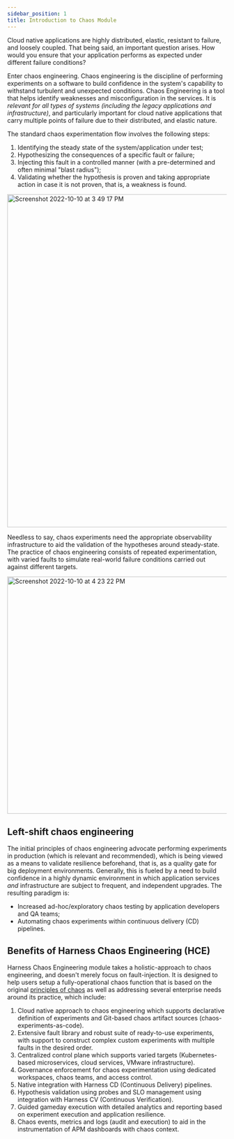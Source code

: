 ```yaml
---
sidebar_position: 1
title: Introduction to Chaos Module
---
```


Cloud native applications are highly distributed, elastic, resistant to failure, and loosely coupled. That being said, an important question arises. How would you ensure that your application performs as expected under different failure conditions?

Enter chaos engineering. Chaos engineering is the discipline of performing experiments on a software to build confidence in the system's
capability to withstand turbulent and unexpected conditions. Chaos Engineering is a tool that helps identify weaknesses and misconfiguration in
the services. It is _relevant for all types of systems (including the legacy applications and infrastructure)_, and particularly important for
cloud native applications that carry multiple points of failure due to their distributed, and elastic nature.

The standard chaos experimentation flow involves the following steps:

1. Identifying the steady state of the system/application under test;
2. Hypothesizing the consequences of a specific fault or failure;
3. Injecting this fault in a controlled manner (with a pre-determined and often minimal "blast radius");
4. Validating whether the hypothesis is proven and taking appropriate action in case it is not proven, that is, a weakness is found.

<img width="764" alt="Screenshot 2022-10-10 at 3 49 17 PM" src="https://user-images.githubusercontent.com/21166217/194844911-aaab2502-b729-4214-84fb-70717172d4a8.png"></img>

Needless to say, chaos experiments need the appropriate observability infrastructure to aid the validation of the hypotheses around
steady-state. The practice of chaos engineering consists of repeated experimentation, with varied faults to simulate real-world failure conditions
carried out against different targets.

<img width="544" alt="Screenshot 2022-10-10 at 4 23 22 PM" src="https://user-images.githubusercontent.com/21166217/194850472-0f4dda25-74f5-4dbb-86e8-45e09258de73.png"></img>

## Left-shift chaos engineering

The initial principles of chaos engineering advocate performing experiments in production (which is relevant and recommended), which is being viewed as a means to validate resilience beforehand, that is, as a quality gate for big deployment environments.
Generally, this is fueled by a need to build confidence in a highly dynamic environment in which application services _and_ infrastructure
are subject to frequent, and independent upgrades. The resulting paradigm is:

- Increased ad-hoc/exploratory chaos testing by application developers and QA teams;
- Automating chaos experiments within continuous delivery (CD) pipelines.

## Benefits of Harness Chaos Engineering (HCE)

Harness Chaos Engineering module takes a holistic-approach to chaos engineering, and doesn't merely focus on fault-injection. It is designed to help users setup a fully-operational chaos function that is based on the original [principles of chaos](https://principlesofchaos.org/) as well as addressing several enterprise needs around its practice, which include:

1. Cloud native approach to chaos engineering which supports declarative definition of experiments and Git-based chaos artifact sources (chaos-experiments-as-code).
2. Extensive fault library and robust suite of ready-to-use experiments, with support to construct complex custom experiments with multiple faults in the desired order.
3. Centralized control plane which supports varied targets (Kubernetes-based microservices, cloud services, VMware infrastructure).
4. Governance enforcement for chaos experimentation using dedicated workspaces, chaos teams, and access control.
5. Native integration with Harness CD (Continuous Delivery) pipelines.
6. Hypothesis validation using probes and SLO management using integration with Harness CV (Continuous Verification).
7. Guided gameday execution with detailed analytics and reporting based on experiment execution and application resilience.
8. Chaos events, metrics and logs (audit and execution) to aid in the instrumentation of APM dashboards with chaos context.

